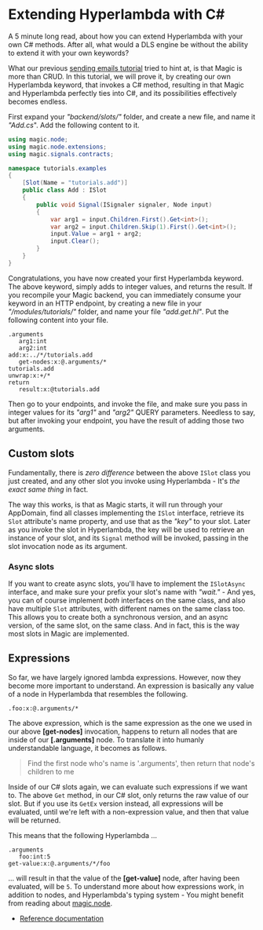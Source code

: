 # Extending Hyperlambda with C#

A 5 minute long read, about how you can extend Hyperlambda with your own
C# methods. After all, what would a DLS engine be without the ability to
extend it with your own keywords?

What our previous [sending emails tutorial](/tutorials/send-email) tried
to hint at, is that Magic is more than CRUD. In this tutorial, we
will prove it, by creating our own Hyperlambda keyword, that
invokes a C# method, resulting in that Magic and Hyperlambda
perfectly ties into C#, and its possibilities effectively becomes
endless.

First expand your _"backend/slots/"_ folder, and create a new file,
and name it _"Add.cs_". Add the following content to it.

```csharp
using magic.node;
using magic.node.extensions;
using magic.signals.contracts;

namespace tutorials.examples
{
    [Slot(Name = "tutorials.add")]
    public class Add : ISlot
    {
        public void Signal(ISignaler signaler, Node input)
        {
            var arg1 = input.Children.First().Get<int>();
            var arg2 = input.Children.Skip(1).First().Get<int>();
            input.Value = arg1 + arg2;
            input.Clear();
        }
    }
}
```

Congratulations, you have now created your first Hyperlambda
keyword. The above keyword, simply adds to integer values, and
returns the result. If you recompile your Magic backend, you can
immediately consume your keyword in an HTTP endpoint, by creating
a new file in your _"/modules/tutorials/"_ folder, and name your
file _"add.get.hl"_. Put the following content into your file.

```
.arguments
   arg1:int
   arg2:int
add:x:../*/tutorials.add
   get-nodes:x:@.arguments/*
tutorials.add
unwrap:x:+/*
return
   result:x:@tutorials.add
```

Then go to your endpoints, and invoke the file, and make sure
you pass in integer values for its _"arg1"_ and _"arg2"_ QUERY
parameters. Needless to say, but after invoking your endpoint,
you have the result of adding those two arguments.

## Custom slots

Fundamentally, there is _zero difference_ between the above
`ISlot` class you just created, and any other slot you invoke
using Hyperlambda - It's _the exact same thing_ in fact.

The way this works, is that as Magic starts, it will run
through your AppDomain, find all classes implementing the
`ISlot` interface, retrieve its `Slot` attribute's name
property, and use that as the _"key"_ to your slot. Later
as you invoke the slot in Hyperlambda, the key will be used
to retrieve an instance of your slot, and its `Signal`
method will be invoked, passing in the slot invocation node
as its argument.

### Async slots

If you want to create async slots, you'll have to
implement the `ISlotAsync` interface, and make sure your
prefix your slot's name with _"wait."_ - And yes, you can
of course implement _both_ interfaces on the same class,
and also have multiple `Slot` attributes, with different
names on the same class too. This allows you to create both
a synchronous version, and an async version, of the same
slot, on the same class. And in fact, this is the way
most slots in Magic are implemented.

## Expressions

So far, we have largely ignored lambda expressions.
However, now they become more important to understand. An
expression is basically any value of a node in Hyperlambda that
resembles the following.

```
.foo:x:@.arguments/*
```

The above expression, which is the same expression as the
one we used in our above **[get-nodes]** invocation, happens
to return all nodes that are inside of our **[.arguments]**
node. To translate it into humanly understandable language,
it becomes as follows.

> Find the first node who's name is '.arguments', then return that node's children to me

Inside of our C# slots again, we can evaluate such expressions
if we want to. The above `Get` method, in our C# slot, only returns
the raw value of our slot. But if you use its `GetEx` version instead,
all expressions will be evaluated, until we're left with a
non-expression value, and then that value will be returned.

This means that the following Hyperlambda ...

```
.arguments
   foo:int:5
get-value:x:@.arguments/*/foo
```

... will result in that the value of the **[get-value]** node, after
having been evaluated, will be `5`. To understand more about how
expressions work, in addition to nodes, and Hyperlambda's
typing system - You might benefit from reading about
[magic.node](/documentation/magic.node).

* [Reference documentation](/documentation)
